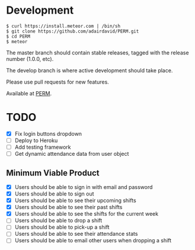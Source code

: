 Development
===========
```
$ curl https://install.meteor.com | /bin/sh
$ git clone https://github.com/adairdavid/PERM.git
$ cd PERM
$ meteor
```
The master branch should contain stable releases, tagged with the release number (1.0.0, etc).

The develop branch is where active development should take place.

Please use pull requests for new features.

Available at [PERM](http://perm.meteor.com).

TODO
====
- [x] Fix login buttons dropdown
- [ ] Deploy to Heroku
- [ ] Add testing framework
- [ ] Get dynamic attendance data from user object

Minimum Viable Product
----------------------
- [x] Users should be able to sign in with email and password
- [x] Users should be able to sign out
- [x] Users should be able to see their upcoming shifts
- [x] Users should be able to see their past shifts
- [x] Users should be able to see the shifts for the current week
- [ ] Users should be able to drop a shift
- [ ] Users should be able to pick-up a shift
- [ ] Users should be able to see their attendance stats
- [ ] Users should be able to email other users when dropping a shift
